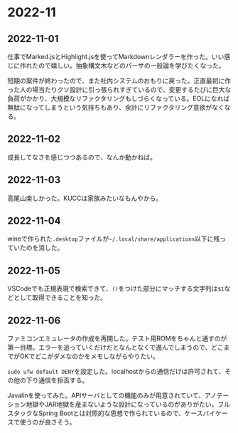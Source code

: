 # 2022-11

## 2022-11-01

仕事でMarked.jsとHighlight.jsを使ってMarkdownレンダラーを作った。いい感じに作れたので嬉しい。抽象構文木などのパーサの一般論を学びたくなった。

短期の案件が終わったので、また社内システムのおもりに戻った。正直最初に作った人の場当たりクソ設計に引っ張られすぎているので、変更するたびに巨大な負荷がかかり、大規模なリファクタリングもしづらくなっている。EOLになれば無駄になってしまうという気持ちもあり、余計にリファクタリング意欲がなくなる。

## 2022-11-02

成長してなさを感じつつあるので、なんか動かねば。

## 2022-11-03

高尾山楽しかった。KUCCは家族みたいなもんやから。

## 2022-11-04

wineで作られた`.desktop`ファイルが`~/.local/share/applications`以下に残っていたのを消した。

## 2022-11-05

VSCodeでも正規表現で検索できて、`()`をつけた部分にマッチする文字列は`$1`などとして取得できることを知った。

## 2022-11-06

ファミコンエミュレータの作成を再開した。テスト用ROMをちゃんと通すのが第一目標。エラーを追っていくだけだとなんとなくで進んでしまうので、どこまでがOKでどこがダメなのかをメモしながらやりたい。

`sudo ufw default DENY`を設定した。localhostからの通信だけは許可されて、その他の下り通信を拒否する。

Javalinを使ってみた。APIサーバとしての機能のみが用意されていて、アノテーション地獄やJAR地獄を産まないような設計になっているのがありがたい。フルスタックなSpring Bootとは対照的な思想で作られているので、ケースバイケースで使うのが良さそう。
